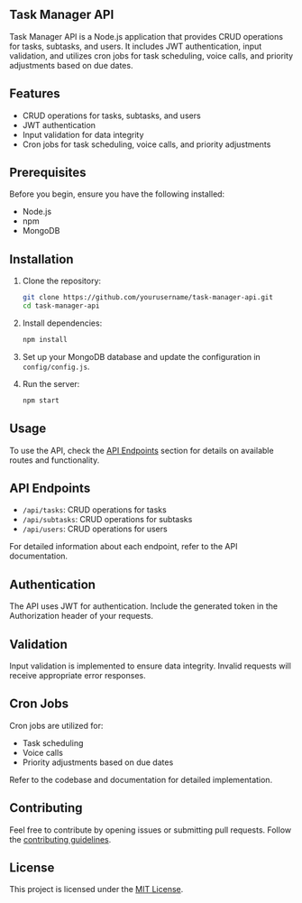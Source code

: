 ## Task Manager API

Task Manager API is a Node.js application that provides CRUD operations for tasks, subtasks, and users. It includes JWT authentication, input validation, and utilizes cron jobs for task scheduling, voice calls, and priority adjustments based on due dates.

## Features

- CRUD operations for tasks, subtasks, and users
- JWT authentication
- Input validation for data integrity
- Cron jobs for task scheduling, voice calls, and priority adjustments

## Prerequisites

Before you begin, ensure you have the following installed:

- Node.js
- npm
- MongoDB

## Installation

1. Clone the repository:

    ```bash
    git clone https://github.com/yourusername/task-manager-api.git
    cd task-manager-api
    ```

2. Install dependencies:

    ```bash
    npm install
    ```

3. Set up your MongoDB database and update the configuration in `config/config.js`.

4. Run the server:

    ```bash
    npm start
    ```

## Usage

To use the API, check the [API Endpoints](#api-endpoints) section for details on available routes and functionality.

## API Endpoints

- `/api/tasks`: CRUD operations for tasks
- `/api/subtasks`: CRUD operations for subtasks
- `/api/users`: CRUD operations for users

For detailed information about each endpoint, refer to the API documentation.

## Authentication

The API uses JWT for authentication. Include the generated token in the Authorization header of your requests.

## Validation

Input validation is implemented to ensure data integrity. Invalid requests will receive appropriate error responses.

## Cron Jobs

Cron jobs are utilized for:

- Task scheduling
- Voice calls
- Priority adjustments based on due dates

Refer to the codebase and documentation for detailed implementation.

## Contributing

Feel free to contribute by opening issues or submitting pull requests. Follow the [contributing guidelines](CONTRIBUTING.md).

## License

This project is licensed under the [MIT License](LICENSE.md).
